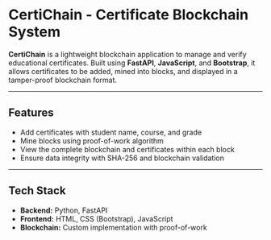 # CertiChain - Certificate Blockchain System

**CertiChain** is a lightweight blockchain application to manage and verify educational certificates. Built using **FastAPI**, **JavaScript**, and **Bootstrap**, it allows certificates to be added, mined into blocks, and displayed in a tamper-proof blockchain format.

---

##  Features

-  Add certificates with student name, course, and grade
-  Mine blocks using proof-of-work algorithm
-  View the complete blockchain and certificates within each block
-  Ensure data integrity with SHA-256 and blockchain validation

---

## Tech Stack

- **Backend:** Python, FastAPI
- **Frontend:** HTML, CSS (Bootstrap), JavaScript
- **Blockchain:** Custom implementation with proof-of-work



